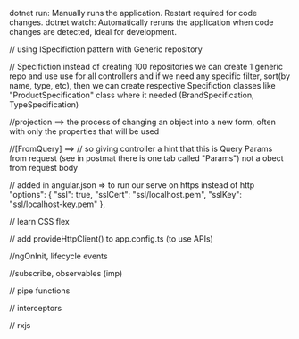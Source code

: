 dotnet run: Manually runs the application. Restart required for code changes.
dotnet watch: Automatically reruns the application when code changes are detected, ideal for development.

// using ISpecifiction pattern with Generic repository

// Specifiction 
instead of creating 100 repositories we can create 1 generic repo and use use for all controllers
and if we need any specific filter, sort(by name, type, etc), then we can create respective Specifiction classes 
like "ProductSpecification" class where it needed (BrandSpecification, TypeSpecification)

//projection ==> the process of changing an object into a new form, often with only the properties that will be used

//[FromQuery] ==> // so giving controller a hint that this is Query Params from request (see in postmat there is one tab called "Params") not a obect from request body

// added in angular.json => to run our serve on https instead of http
"options": {
            "ssl": true,
            "sslCert": "ssl/localhost.pem",
            "sslKey": "ssl/localhost-key.pem"
          },


// learn CSS flex 

// add provideHttpClient() to app.config.ts (to use APIs)

//ngOnInit, lifecycle events

//subscribe, observables (imp)

// pipe functions

// interceptors

// rxjs